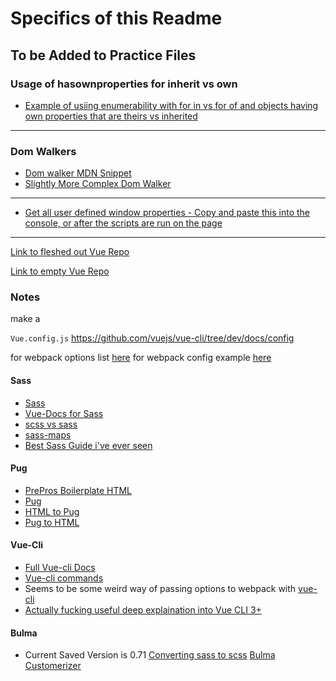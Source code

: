 # Specifics of this Readme

## To be Added to Practice Files 

### Usage of hasownproperties for inherit vs own
- [Example of usiing enumerability with for in vs for of and objects having own properties  that are theirs vs inherited](https://developer.mozilla.org/en-US/docs/Web/JavaScript/Enumerability_and_ownership_of_properties)
_________________

### Dom Walkers
- [Dom walker MDN Snippet](https://developer.mozilla.org/en-US/docs/Web/API/Document/createTreeWalker#Example)
- [Slightly More Complex Dom Walker](https://gist.github.com/Tor020/dba961ce514cbd802b712b4bac55c79d)

_________________

- [Get all user defined window properties - Copy and paste this into the console, or after the scripts are run on the page](https://stackoverflow.com/questions/17246309/get-all-user-defined-window-properties/17246535#17246535)

_________________

<!---
- [] ()

- [] ()

- [] ()

- [] ()

- [] ()

- [] ()

- [] ()

- [] ()

_________________
--->

[Link to fleshed out Vue Repo](https://github.com/Tor020/Webpack3-Cli-Vue) 

[Link to empty Vue Repo](https://github.com/Tor020/Empty-Vue)

### Notes

make a  

```Vue.config.js```
https://github.com/vuejs/vue-cli/tree/dev/docs/config

for webpack options list [here](https://github.com/vuejs/vue-cli/tree/dev/docs/config)
for webpack config example [here](https://github.com/vuejs/vue-cli/blob/dev/docs/guide/webpack.md#simple-configuration)


#### Sass
- [Sass](https://github.com/vuejs/vue-cli/blob/dev/docs/css.md)
- [Vue-Docs for Sass](https://github.com/vuejs/vue-cli/blob/dev/docs/css.md)
- [scss vs sass](https://stackoverflow.com/questions/5654447/whats-the-difference-between-scss-and-sass)
- [sass-maps](https://www.sitepoint.com/using-sass-maps/)
- [Best Sass Guide i've ever seen](https://anotheruiguy.gitbooks.io/sassintherealworld_book-i/handy-tools/default-flag.html)

#### Pug
- [PrePros Boilerplate HTML](https://github.com/Tor020/preprosboilerplate/tree/master/Dev)
- [Pug](https://gist.github.com/gearmobile/e1be3359a667eb1e555b2c461955e800)
- [HTML to Pug](https://html-to-pug.com/)
- [Pug to HTML](https://pughtml.com/)

#### Vue-Cli
- [Full Vue-cli Docs](https://github.com/vuejs/vue-cli/tree/dev/docs)
- [Vue-cli commands](https://github.com/vuejs/vue-cli/blob/dev/docs/cli.md)
- Seems to be some weird way of passing options to webpack with [vue-cli](https://github.com/vuejs/vue-cli/blob/dev/docs/webpack.md#inspecting-the-projects-webpack-config) 
- [Actually fucking useful deep explaination into Vue CLI 3+](https://blog.logrocket.com/vue-cli-3-the-deep-dive-41dff070ac4a)

#### Bulma 
- Current Saved Version is 0.71
[Converting sass to scss](https://www.quora.com/Is-there-a-way-to-batch-convert-scss-files-into-sass-files)
[Bulma Customerizer](https://bulma-customizer.bstash.io/)

